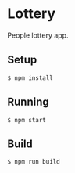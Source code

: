 
# Lottery

People lottery app.

## Setup

```
$ npm install
```

## Running

```
$ npm start
```

## Build

```
$ npm run build
```
